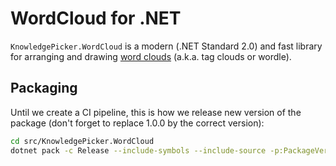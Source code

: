 # WordCloud for .NET

`KnowledgePicker.WordCloud` is a modern (.NET Standard 2.0) and fast library for
arranging and drawing [word
clouds](https://knowledgepicker.com/t/427/tag-word-cloud) (a.k.a. tag clouds or
wordle).

## Packaging

Until we create a CI pipeline, this is how we release new version of the package
(don't forget to replace 1.0.0 by the correct version):

```bash
cd src/KnowledgePicker.WordCloud
dotnet pack -c Release --include-symbols --include-source -p:PackageVersion=1.0.0
```
